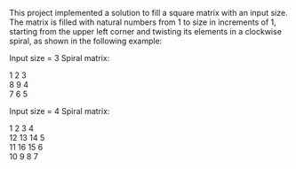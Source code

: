 This project implemented a solution to fill a square matrix with an input size. The matrix is filled with natural numbers from 1 to size in increments of 1, starting from the upper left corner and twisting its elements in a clockwise spiral, as shown in the following example:

Input size = 3
Spiral matrix:

 1  2  3   
 8  9  4  
 7  6  5 
  
Input size = 4
Spiral matrix:

  1   2   3   4   
 12  13  14   5  
 11  16  15   6  
 10   9   8   7 
